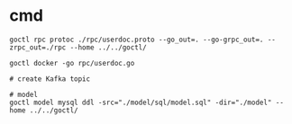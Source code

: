 # cmd

```shell
goctl rpc protoc ./rpc/userdoc.proto --go_out=. --go-grpc_out=. --zrpc_out=./rpc --home ../../goctl/
```

```shell
goctl docker -go rpc/userdoc.go
```

```shell
# create Kafka topic

```

```shell
# model
goctl model mysql ddl -src="./model/sql/model.sql" -dir="./model" --home ../../goctl/
```